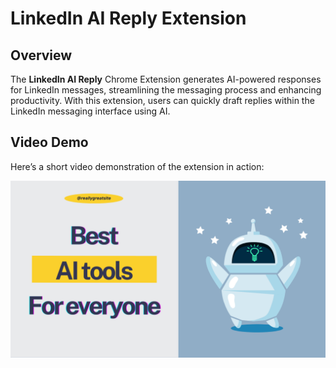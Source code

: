 # LinkedIn AI Reply Extension

## Overview

The **LinkedIn AI Reply** Chrome Extension generates AI-powered responses for LinkedIn messages, streamlining the messaging process and enhancing productivity. With this extension, users can quickly draft replies within the LinkedIn messaging interface using AI.
 

## Video Demo

Here’s a short video demonstration of the extension in action:



[![Watch the video](https://raw.githubusercontent.com/codewithsupra/LinkedInReply/main/thumbnail.png)](https://raw.githubusercontent.com/codewithsupra/LinkedInReply/main/LinkedInAIReply.mp4)
